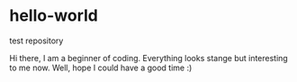 # hello-world
test repository

Hi there, I am a beginner of coding. 
Everything looks stange but interesting to me now.
Well, hope I could have a good time :)

